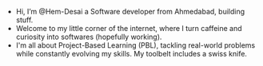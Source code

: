 - Hi, I’m @Hem-Desai a Software developer from Ahmedabad, building stuff.
- Welcome to my little corner of the internet, where I turn caffeine and curiosity into softwares (hopefully working).
- I'm all about Project-Based Learning (PBL), tackling real-world problems while constantly evolving my skills. My toolbelt includes a swiss knife.

  

<!---
Hem-Desai/Hem-Desai is a ✨ special ✨ repository because its `README.md` (this file) appears on your GitHub profile.
You can click the Preview link to take a look at your changes.
--->
